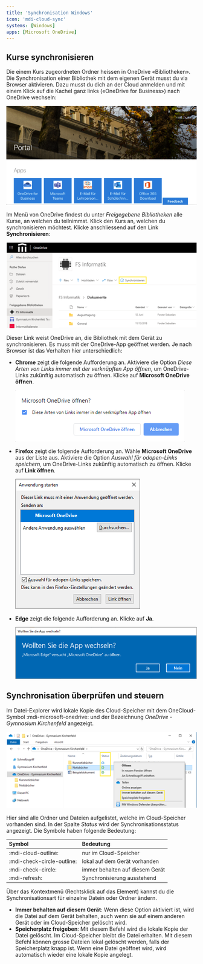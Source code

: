 ```yaml
---
title: 'Synchronisation Windows'
icon: 'mdi-cloud-sync'
systems: [Windows]
apps: [Microsoft OneDrive]
---
```




## Kurse synchronisieren

Die einem Kurs zugeordneten Ordner heissen in OneDrive «Bibliotheken». Die Synchronisation einer Bibliothek mit dem eigenen Gerät musst du via Browser aktivieren. Dazu musst du dich an der Cloud anmelden und mit einem Klick auf die Kachel ganz links («OneDrive for Business») nach OneDrive wechseln:

![](./images/cloud-link-onedrive.png)

Im Menü von OneDrive findest du unter _Freigegebene Bibliotheken_ alle Kurse, an welchen du teilnimmst. Klick den Kurs an, welchen du synchronisieren möchtest. Klicke anschliessend auf den Link __Synchronisieren__:

![](./images/onedrive-course-sync.svg)

Dieser Link weist OneDrive an, die Bibliothek mit dem Gerät zu synchronisieren. Es muss mit der OneDrive-App geöffnet werden. Je nach Browser ist das Verhalten hier unterschiedlich:


- **Chrome** zeigt die folgende Aufforderung an. Aktiviere die Option _Diese Arten von Links immer mit der verknüpften App öffnen_, um OneDrive-Links zukünftig automatisch zu öffnen. Klicke auf __Microsoft OneDrive öffnen__.

    ![Aufforderung in Chrome](./images/onedrive-course-sync-chrome.png)

- **Firefox** zeigt die folgende Aufforderung an. Wähle __Microsoft OneDrive__ aus der Liste aus. Aktiviere die Option _Auswahl für odopen-Links speichern_, um OneDrive-Links zukünftig automatisch zu öffnen. Klicke auf __Link öffnen__.

    ![Aufforderung in Firefox](./images/onedrive-course-sync-firefox.png)

- **Edge** zeigt die folgende Aufforderung an. Klicke auf __Ja__.

    ![Aufforderung in Edge](./images/onedrive-course-sync-edge.png)

## Synchronisation überprüfen und steuern

Im Datei-Explorer wird lokale Kopie des Cloud-Speicher mit dem OneCloud-Symbol :mdi-microsoft-onedrive: und der Bezeichnung _OneDrive - Gymnasium Kirchenfeld_ angezeigt.

![](./images/onedrive-win-manage.svg)

Hier sind alle Ordner und Dateien aufgelistet, welche im Cloud-Speicher vorhanden sind. In der Spalte _Status_ wird der Synchronisationsstatus angezeigt. Die Symbole haben folgende Bedeutung:

| Symbol                     | Bedeutung                       |
| :------------------------- | :------------------------------ |
| :mdi-cloud-outline:        | nur im Cloud-Speicher           |
| :mdi-check-circle-outline: | lokal auf dem Gerät vorhanden   |
| :mdi-check-circle:         | immer behalten auf diesem Gerät |
| :mdi-refresh:              | Synchronisierung ausstehend     |

Über das Kontextmenü (Rechtsklick auf das Element) kannst du die Synchronisationsart für einzelne Datein oder Ordner ändern.

- __Immer behalten auf diesem Gerät__: Wenn diese Option aktiviert ist, wird die Datei  auf dem Gerät behalten, auch wenn sie auf einem anderen Gerät oder im Cloud-Speicher gelöscht wird.
- __Speicherplatz freigeben__: Mit diesem Befehl wird die lokale Kopie der Datei gelöscht. Im Cloud-Speicher bleibt die Datei erhalten. Mit diesem Befehl können grosse Dateien lokal gelöscht werden, falls der Speicherplatz knapp ist. Wenn eine Datei geöffnet wird, wird automatisch wieder eine lokale Kopie angelegt.